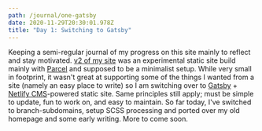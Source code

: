 ```yaml
---
path: /journal/one-gatsby
date: 2020-11-29T20:30:01.978Z
title: "Day 1: Switching to Gatsby"
---
```


Keeping a semi-regular journal of my progress on this site mainly to reflect and stay motivated. [v2 of my site](v2.lukemoderwell.com) was an experimental static site build mainly with [Parcel](https://parceljs.org/) and supposed to be a minimalist setup. While very small in footprint, it wasn't great at supporting some of the things I wanted from a site (namely an easy place to write) so I am switching over to [Gatsby](https://www.gatsbyjs.com/) + [Netlify CMS](https://www.netlifycms.org/)-powered static site. Same principles still apply; must be simple to update, fun to work on, and easy to maintain. So far today, I've switched to branch-subdomains, setup SCSS processing and ported over my old homepage and some early writing. More to come soon.
